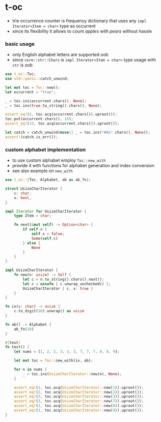 # t-oc
 - trie occurrence counter is frequency dictionary that uses any `impl Iterator<Item = char>` type as occurrent
 - since its flexibility it allows to count _apples_ with _pears_ without hassle


### basic usage

- only English alphabet letters are supported oob
- since `core::str::Chars` is `impl Iterator<Item = char>` type usage with `str` is oob

```rust
use t_oc::Toc;
use std::panic::catch_unwind;

let mut toc = Toc::new();
let occurrent = "true";

_ = toc.ins(occurrent.chars(), None);
_ = toc.ins(true.to_string().chars(), None);

assert_eq!(2, toc.acq(occurrent.chars()).uproot());
toc.put(occurrent.chars(), 15);
assert_eq!(15, toc.acq(occurrent.chars()).uproot());

let catch = catch_unwind(move|| _ = toc.ins("#&%".chars(), None));
assert!(catch.is_err());
```

### custom alphabet implementation

- to use custom alphabet employ `Toc::new_with`
- provide it with functions for alphabet generation and index conversion
- see also example on `new_with`

```rust
use t_oc::{Toc, Alphabet, ab as ab_fn};

struct UsizeCharIterator {
    c: char,
    x: bool,
}

impl Iterator for UsizeCharIterator {
    type Item = char;

    fn next(&mut self) -> Option<char> {
        if self.x {
            self.x = false;
            Some(self.c)
        } else {
            None
        }
    }
}

impl UsizeCharIterator {
    fn new(n: usize) -> Self {
        let c = n.to_string().chars().next();
        let c = unsafe { c.unwrap_unchecked() };
        UsizeCharIterator { c, x: true }
    }
}

fn ix(c: char) -> usize {
    c.to_digit(10).unwrap() as usize
}

fn ab() -> Alphabet {
    ab_fn(10)
}

#[test]
fn test() {
    let nums = [1, 2, 2, 3, 3, 3, 7, 7, 7, 8, 8, 9];

    let mut toc = Toc::new_with(ix, ab);

    for n in nums {
        _ = toc.ins(UsizeCharIterator::new(n), None);
    }

    assert_eq!(1, toc.acq(UsizeCharIterator::new(1)).uproot());
    assert_eq!(2, toc.acq(UsizeCharIterator::new(2)).uproot());
    assert_eq!(3, toc.acq(UsizeCharIterator::new(3)).uproot());
    assert_eq!(3, toc.acq(UsizeCharIterator::new(7)).uproot());
    assert_eq!(2, toc.acq(UsizeCharIterator::new(8)).uproot());
    assert_eq!(1, toc.acq(UsizeCharIterator::new(9)).uproot());
}
```
